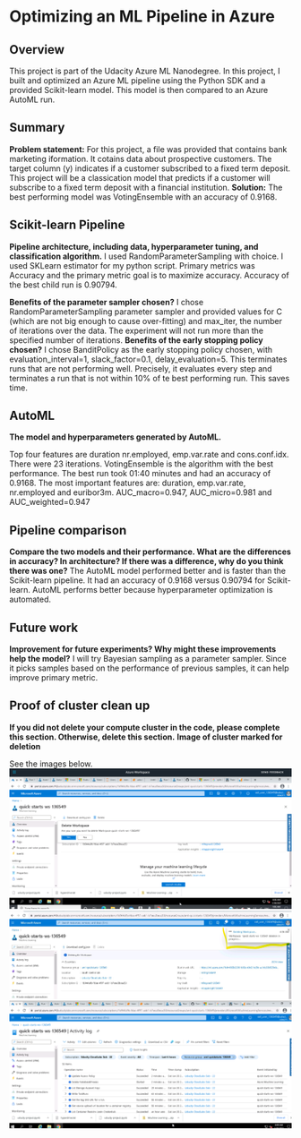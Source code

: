 # Optimizing an ML Pipeline in Azure

## Overview
This project is part of the Udacity Azure ML Nanodegree. In this project, I built and optimized an Azure ML pipeline using the Python SDK and a provided Scikit-learn model. This model is then compared to an Azure AutoML run.

## Summary
**Problem statement:**
For this project, a file was provided that contains bank marketing iformation. It cotains data about prospective customers. The target column (y) indicates if a customer subscribed to a fixed term deposit. This project will be a classication model that predicts if a customer will subscribe to a fixed term deposit with a financial institution.
**Solution:**
The best performing model was VotingEnsemble with an accuracy of 0.9168.
## Scikit-learn Pipeline
**Pipeline architecture, including data, hyperparameter tuning, and classification algorithm.**
I used RandomParameterSampling with choice. I used SKLearn estimator for my python script. Primary metrics was Accuracy and the primary metric goal is to maximize accuracy. Accuracy of the best child run is 0.90794.

**Benefits of the parameter sampler chosen?**
I chose RandomParameterSampling parameter sampler and provided values for C (which are not big enough to cause over-fitting) and max_iter, the number of iterations over the data. The experiment will not run more than the specified number of iterations. 
**Benefits of the early stopping policy chosen?**
I chose BanditPolicy as the early stopping policy chosen, with evaluation_interval=1, slack_factor=0.1, delay_evaluation=5. This terminates runs that are not performing well. Precisely, it evaluates every step and terminates a run that is not within 10% of te best performing run. This saves time.

## AutoML
**The model and hyperparameters generated by AutoML.**

Top four features are duration nr.employed, emp.var.rate and cons.conf.idx.
There were 23 iterations. VotingEnsemble is the algorithm with the best performance. The best run took 01:40 minutes and had an accuracy of 0.9168. The most important features are: duration, emp.var.rate, nr.employed and euribor3m. AUC_macro=0.947, AUC_micro=0.981 and AUC_weighted=0.947

## Pipeline comparison
**Compare the two models and their performance. What are the differences in accuracy? In architecture? If there was a difference, why do you think there was one?**
The AutoML model performed better and is faster than the Scikit-learn pipeline. It had an accuracy of 0.9168 versus 0.90794 for Scikit-learn. AutoML performs better because hyperparameter optimization is automated.
## Future work
**Improvement for future experiments? Why might these improvements help the model?**
I will try Bayesian sampling as a parameter sampler. Since it picks samples based on the performance of previous samples, it can help improve primary metric.

## Proof of cluster clean up
**If you did not delete your compute cluster in the code, please complete this section. Otherwise, delete this section.**
**Image of cluster marked for deletion**

See the images below.
![alt text](https://github.com/TemitayoIlori/Machine-Learning/blob/main/AZMLND_Optimizing_a_Pipeline_in_Azure-Starter_Files/AML4.PNG)
![alt text](https://github.com/TemitayoIlori/Machine-Learning/blob/main/AZMLND_Optimizing_a_Pipeline_in_Azure-Starter_Files/AML5.jpg)
![alt text](https://github.com/TemitayoIlori/Machine-Learning/blob/main/AZMLND_Optimizing_a_Pipeline_in_Azure-Starter_Files/AML6.PNG)
